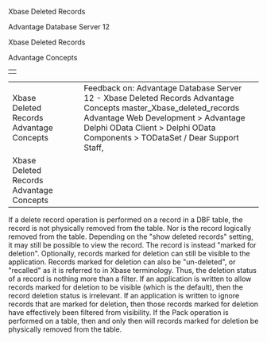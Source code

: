 Xbase Deleted Records




Advantage Database Server 12  

Xbase Deleted Records

Advantage Concepts

|  |
| --- |
|  |

|  |  |  |  |  |
| --- | --- | --- | --- | --- |
| Xbase Deleted Records  Advantage Concepts |  |  | Feedback on: Advantage Database Server 12 - Xbase Deleted Records Advantage Concepts master\_Xbase\_deleted\_records Advantage Web Development > Advantage Delphi OData Client > Delphi OData Components > TODataSet / Dear Support Staff, |  |
| Xbase Deleted Records  Advantage Concepts |  |  |  |  |

If a delete record operation is performed on a record in a DBF table, the record is not physically removed from the table. Nor is the record logically removed from the table. Depending on the "show deleted records" setting, it may still be possible to view the record. The record is instead "marked for deletion". Optionally, records marked for deletion can still be visible to the application. Records marked for deletion can also be "un-deleted", or "recalled" as it is referred to in Xbase terminology. Thus, the deletion status of a record is nothing more than a filter. If an application is written to allow records marked for deletion to be visible (which is the default), then the record deletion status is irrelevant. If an application is written to ignore records that are marked for deletion, then those records marked for deletion have effectively been filtered from visibility. If the Pack operation is performed on a table, then and only then will records marked for deletion be physically removed from the table.